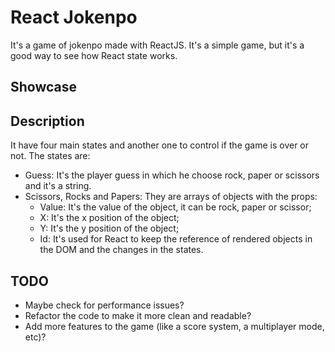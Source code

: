 # React Jokenpo

It's a game of jokenpo made with ReactJS. It's a simple game, but it's a good way to see how React state works.

## Showcase


## Description

It have four main states and another one to control if the game is over or not. The states are:
- Guess: It's the player guess in which he choose rock, paper or scissors and it's a string.
- Scissors, Rocks and Papers: They are arrays of objects with the props:
  - Value: It's the value of the object, it can be rock, paper or scissor;
  - X: It's the x position of the object;
  - Y: It's the y position of the object;
  - Id: It's used for React to keep the reference of rendered objects in the DOM and the changes in the states.

## TODO

- Maybe check for performance issues?
- Refactor the code to make it more clean and readable?
- Add more features to the game (like a score system, a multiplayer mode, etc)?
